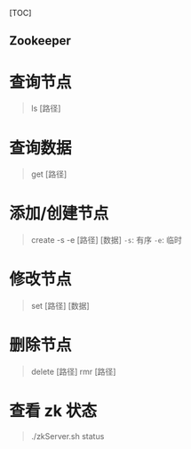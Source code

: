 [TOC]

Zookeeper
---

# 查询节点
> ls [路径]

# 查询数据
> get [路径]

# 添加/创建节点
> create -s -e [路径] [数据]
`-s`: 有序
`-e`: 临时

# 修改节点
> set [路径] [数据]

# 删除节点
> delete [路径]
> rmr [路径]

# 查看 zk 状态
> ./zkServer.sh status